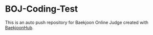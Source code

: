 # BOJ-Coding-Test
This is an auto push repository for Baekjoon Online Judge created with [BaekjoonHub](https://github.com/BaekjoonHub/BaekjoonHub).

